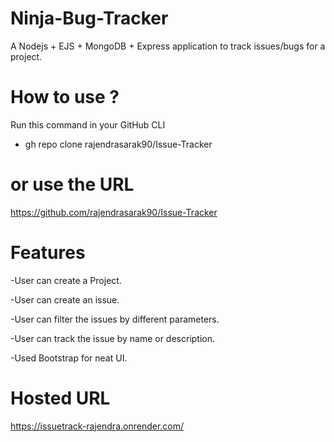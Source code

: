 # Ninja-Bug-Tracker

A Nodejs + EJS + MongoDB + Express application to track issues/bugs for a project.

# How to use ?

Run this command in your GitHub CLI

- gh repo clone rajendrasarak90/Issue-Tracker

# or use the URL

https://github.com/rajendrasarak90/Issue-Tracker

# Features

-User can create a Project.

-User can create an issue.

-User can filter the issues by different parameters.

-User can track the issue by name or description.

-Used Bootstrap for neat UI.


# Hosted URL

https://issuetrack-rajendra.onrender.com/
